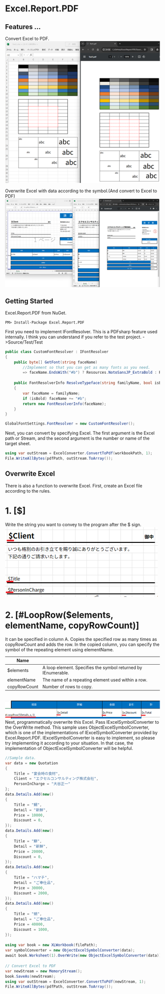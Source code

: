﻿# Excel.Report.PDF

## Features ...
Convert Excel to PDF.<br>
<img src="Image/SampleExcelToPDF.png" width="800">

Overwrite Excel with data according to the symbol.(And convert to Excel to PDF)<br>
<img src="Image/SampleQuotation.png" width="800">

## Getting Started
Excel.Report.PDF from NuGet.

    PM> Install-Package Excel.Report.PDF

First you need to implement IFontResolver.
This is a PDFsharp feature used internally.
I think you can understand if you refer to the test project.
->Source/Test/Test
```csharp
public class CustomFontResolver : IFontResolver
{
    public byte[] GetFont(string faceName)
        //Implement so that you can get as many fonts as you need.
        => faceName.EndsWith("#b") ? Resources.NotoSansJP_ExtraBold : Resources.NotoSansJP_Regular;

    public FontResolverInfo ResolveTypeface(string familyName, bool isBold, bool isItalic)
    {
        var faceName = familyName; 
        if (isBold) faceName += "#b";
        return new FontResolverInfo(faceName);
    }
}
```
```csharp
GlobalFontSettings.FontResolver = new CustomFontResolver();
```

Next, you can convert by specifying Excel. The first argument is the Excel path or Stream, and the second argument is the number or name of the target sheet.
```csharp
using var outStream = ExcelConverter.ConvertToPdf(workbookPath, 1);
File.WriteAllBytes(pdfPath, outStream.ToArray());
```
## Overwrite Excel
There is also a function to overwrite Excel.
First, create an Excel file according to the rules.

# 1. [$]
Write the string you want to convey to the program after the $ sign.<br>
<img src="Image/SymbolDollar.png">

# 2. [#LoopRow($elements, elementName, copyRowCount)]
It can be specified in column A. Copies the specified row as many times as copyRowCount and adds the row.
In the copied column, you can specify the symbol of the repeating element using elementName.

| Name |  |
| ---- | ---- |
| $elements | A loop element. Specifies the symbol returned by IEnumerable. |
| elementName | The name of a repeating element used within a row. |
| copyRowCount | Number of rows to copy. |

<br>
<img src="Image/SymbolRowCopy.png">
Next, programmatically overwrite this Excel.
Pass IExcelSymbolConverter to the OverWrite method.
This sample uses ObjectExcelSymbolConverter, which is one of the implementations of IExcelSymbolConverter provided by Excel.Report.PDF.
IExcelSymbolConverter is easy to implement, so please try implementing it according to your situation.
In that case, the implementation of ObjectExcelSymbolConverter will be helpful.

```csharp
//Sample data.
var data = new Quotation 
{
    Title = "宴会時の食材",
    Client = "エクセルコンサルティング株式会社",
    PersonInCharge = "大谷正一"
};
data.Details.Add(new()
{
    Title = "鯛",
    Detail = "新鮮",
    Price = 10000,
    Discount = 0,
});
data.Details.Add(new()
{
    Title = "鰤",
    Detail = "新鮮",
    Price = 20000,
    Discount = 0,
});
data.Details.Add(new()
{
    Title = "ハマチ",
    Detail = "ご奉仕品",
    Price = 30000,
    Discount = 2000,
});
data.Details.Add(new()
{
    Title = "蛸",
    Detail = "ご奉仕品",
    Price = 40000,
    Discount = 1000,
});

using var book = new XLWorkbook(filePath);
var symbolConverter = new ObjectExcelSymbolConverter(data);
await book.Worksheet(1).OverWrite(new ObjectExcelSymbolConverter(data));

// Convert Excel to PDF
var newStream = new MemoryStream();
book.SaveAs(newStream);
using var outStream = ExcelConverter.ConvertToPdf(newStream, 1);
File.WriteAllBytes(pdfPath, outStream.ToArray());
```


